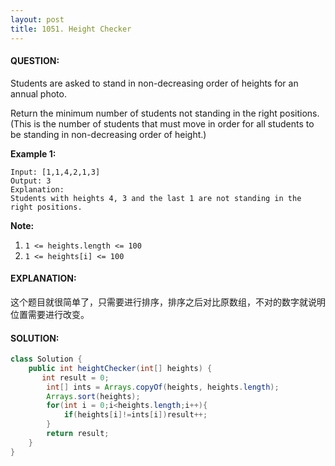 ```yaml
---
layout: post
title: 1051. Height Checker
---
```


#### QUESTION:

Students are asked to stand in non-decreasing order of heights for an annual photo.

Return the minimum number of students not standing in the right positions.  (This is the number of students that must move in order for all students to be standing in non-decreasing order of height.)

**Example 1:**

```
Input: [1,1,4,2,1,3]
Output: 3
Explanation: 
Students with heights 4, 3 and the last 1 are not standing in the right positions.
```

**Note:**

1. `1 <= heights.length <= 100`
2. `1 <= heights[i] <= 100`

#### EXPLANATION:

这个题目就很简单了，只需要进行排序，排序之后对比原数组，不对的数字就说明位置需要进行改变。

#### SOLUTION:

```java
class Solution {
    public int heightChecker(int[] heights) {
       int result = 0;
        int[] ints = Arrays.copyOf(heights, heights.length);
        Arrays.sort(heights);
        for(int i = 0;i<heights.length;i++){
            if(heights[i]!=ints[i])result++;
        }
        return result; 
    }
}
```


